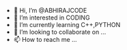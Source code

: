 - 👋 Hi, I’m @ABHIRAJCODE
- 👀 I’m interested in CODING
- 🌱 I’m currently learning C++,PYTHON
- 💞️ I’m looking to collaborate on ...
- 📫 How to reach me ...

<!---
ABHIRAJCODE/ABHIRAJCODE is a ✨ special ✨ repository because its `README.md` (this file) appears on your GitHub profile.
You can click the Preview link to take a look at your changes.
--->
